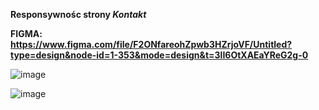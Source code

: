 **Responsywnośc strony *Kontakt***

**FIGMA: https://www.figma.com/file/F2ONfareohZpwb3HZrjoVF/Untitled?type=design&node-id=1-353&mode=design&t=3lI6OtXAEaYReG2g-0**

![image](https://github.com/shvozditskyi/site-project/assets/163579606/a8dda2b9-f48c-482f-baae-ec72644b2c88)

![image](https://github.com/shvozditskyi/site-project/assets/163579606/9b35cb05-6383-4727-b05a-ce725e76eb7c)
